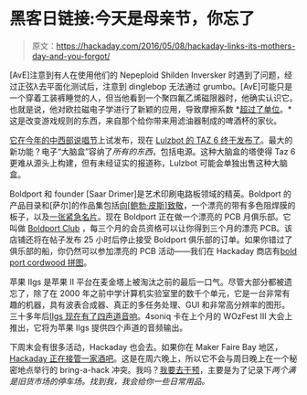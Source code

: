 # 黑客日链接:今天是母亲节，你忘了

> 原文：<https://hackaday.com/2016/05/08/hackaday-links-its-mothers-day-and-you-forgot/>

[AvE]注意到有人在使用他们的 Nepeploid Shilden Inversker 时遇到了问题，经过正弦λ去平面化测试后，注意到 dinglebop 无法通过 grumbo。[AvE]可能只是一个穿着工装裤睡觉的人，但当他看到一个聚四氟乙烯磁限器时，他确实认识它。也就是说，他对欧拉磁电子学进行了新颖的应用，导致摩擦系数 *[超过了单位](https://www.youtube.com/watch?v=m_wdcS36v-Q)。*这是改变游戏规则的东西，来自那个给你带来用滤油器制成的啤酒杯的家伙。

[它在今年的中西部说唱节](http://hackaday.com/2016/03/19/mrrf-3d-printing-spectacular/)上试发布，现在 [Lulzbot 的 TAZ 6 终于发布了](https://www.lulzbot.com/learn/announcements/announcing-lulzbot-taz-6?pk_campaign=product_announcement&pk_kwd=lulzbot_taz_6)。最大的新功能？电子“大脑盒”容纳了*所有的东西*，包括电源。这种大脑盒的塔使得 Taz 6 更难从源头上构建，但有未经证实的报道称，Lulzbot 可能会单独出售这种大脑盒。

Boldport 和 founder [Saar Drimer]是艺术印刷电路板领域的精英。Boldport 的产品目录和[萨尔]的作品集包括[向[鲍勃·皮斯]致敬](http://hackaday.com/2016/03/01/boldport-tribute-to-bob-pease/)，一个漂亮的带有多色阻焊膜的板子，以及[一张紧急名片](http://hackaday.com/2013/12/02/an-engineers-emergency-business-card/)。现在 Boldport 正在做一个漂亮的 PCB 月俱乐部。它叫做 [Boldport Club](http://www.boldport.club/) ，每三个月的会员资格可以让你得到三个月的漂亮 PCB。该店铺还将在帖子发布 25 小时后停止接受 Boldport 俱乐部的订单。如果你错过了俱乐部的船，你仍然可以参加漂亮的 PCB 活动——我们在 Hackaday 商店有[bold port cordwood 拼图](http://store.hackaday.com/products/cordwood-puzzle-first-edition)。

苹果 IIgs 是苹果 II 平台在麦金塔上被淘汰之前的最后一口气。尽管大部分都被遗忘了，除了在 2000 年之前中学计算机实验室里的数千个单元，它是一台非常有趣的机器，具有波表合成器、真正的多任务处理、GUI 和非常高分辨率的图形。三十多年后[IIgs 现在有了四声道音响](http://a2central.com/7022/4soniq-iigs-stereo-card-press-release-debuted-at-wozfest/)。4soniq 卡在上个月的 WOzFest III 大会上推出，它将为苹果 IIgs 提供四个声道的音频输出。

下周末会有很多活动，Hackaday 也会去。如果你在 Maker Faire Bay 地区， [Hackaday 正在接管一家酒吧](https://hackaday.io/event/11173-the-3rd-annual-hackaday-mfba-meetup)。这是在周六晚上，所以它不会与周日晚上在一个秘密地点举行的 bring-a-hack 冲突。我吗？[我要去干预](http://hamvention.org/)，主要是为了记录下*两个满是旧货市场的停车场。找到我，我会给你一些日常用品。*